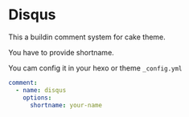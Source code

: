 # Disqus

This a buildin comment system for cake theme.

You have to provide shortname.

You cam config it in your hexo or theme `_config.yml`

```yml
comment:
  - name: disqus
    options:
      shortname: your-name
```
